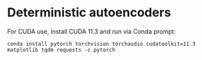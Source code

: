 # Deterministic autoencoders

For CUDA use, install CUDA 11.3 and run via Conda prompt:

```
conda install pytorch torchvision torchaudio cudatoolkit=11.3 matplotlib tqdm requests -c pytorch
```